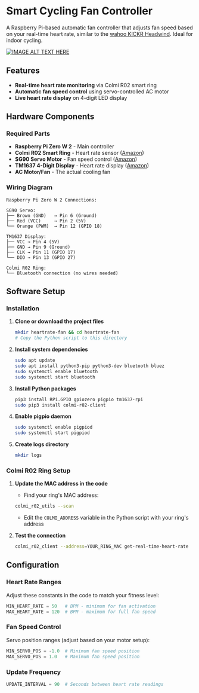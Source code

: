 # Smart Cycling Fan Controller

A Raspberry Pi-based automatic fan controller that adjusts fan speed based on your real-time heart rate, similar to the [wahoo KICKR Headwind](https://www.wahoofitness.com/devices/indoor-cycling/accessories/kickr-headwind-buy). Ideal for indoor cycling.

[![IMAGE ALT TEXT HERE](https://img.youtube.com/vi/7VHxvltq_zs/0.jpg)](https://www.youtube.com/watch?v=7VHxvltq_zs)

## Features

- **Real-time heart rate monitoring** via Colmi R02 smart ring
- **Automatic fan speed control** using servo-controlled AC motor
- **Live heart rate display** on 4-digit LED display

## Hardware Components

### Required Parts

- **Raspberry Pi Zero W 2** - Main controller
- **Colmi R02 Smart Ring** - Heart rate sensor ([Amazon](https://www.aliexpress.us/w/wholesale-colmi-smart-ring.html?spm=a2g0o.productlist.search.0))
- **SG90 Servo Motor** - Fan speed control ([Amazon](https://www.amazon.com/s?k=sg90+servo+motor))
- **TM1637 4-Digit Display** - Heart rate display ([Amazon](https://www.amazon.com/s?k=tm1637+4+digit+display))
- **AC Motor/Fan** - The actual cooling fan

### Wiring Diagram

```
Raspberry Pi Zero W 2 Connections:

SG90 Servo:
├── Brown (GND)   → Pin 6 (Ground)
├── Red (VCC)     → Pin 2 (5V)
└── Orange (PWM)  → Pin 12 (GPIO 18)

TM1637 Display:
├── VCC → Pin 4 (5V)
├── GND → Pin 9 (Ground)
├── CLK → Pin 11 (GPIO 17)
└── DIO → Pin 13 (GPIO 27)

Colmi R02 Ring:
└── Bluetooth connection (no wires needed)
```

## Software Setup

### Installation

1. **Clone or download the project files**
   ```bash
   mkdir heartrate-fan && cd heartrate-fan
   # Copy the Python script to this directory
   ```

2. **Install system dependencies**
   ```bash
   sudo apt update
   sudo apt install python3-pip python3-dev bluetooth bluez
   sudo systemctl enable bluetooth
   sudo systemctl start bluetooth
   ```

3. **Install Python packages**
   ```bash
   pip3 install RPi.GPIO gpiozero pigpio tm1637-rpi
   sudo pip3 install colmi-r02-client
   ```

4. **Enable pigpio daemon**
   ```bash
   sudo systemctl enable pigpiod
   sudo systemctl start pigpiod
   ```

5. **Create logs directory**
   ```bash
   mkdir logs
   ```

### Colmi R02 Ring Setup

1. **Update the MAC address in the code**
   - Find your ring's MAC address:
   ```bash
   colmi_r02_utils --scan
   ```
   - Edit the `COLMI_ADDRESS` variable in the Python script with your ring's address

2. **Test the connection**
   ```bash
   colmi_r02_client --address=YOUR_RING_MAC get-real-time-heart-rate
   ```

## Configuration

### Heart Rate Ranges
Adjust these constants in the code to match your fitness level:

```python
MIN_HEART_RATE = 50   # BPM - minimum for fan activation
MAX_HEART_RATE = 120  # BPM - maximum for full fan speed
```

### Fan Speed Control
Servo position ranges (adjust based on your motor setup):

```python
MIN_SERVO_POS = -1.0  # Minimum fan speed position
MAX_SERVO_POS = 1.0   # Maximum fan speed position
```

### Update Frequency
```python
UPDATE_INTERVAL = 90  # Seconds between heart rate readings
```
